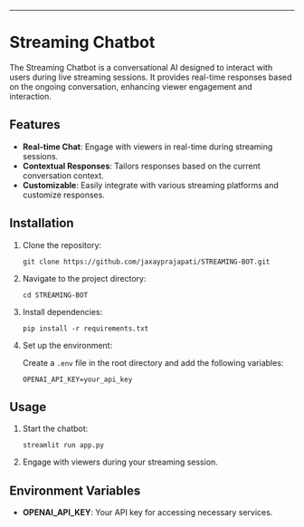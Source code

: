 
---

# Streaming Chatbot

The Streaming Chatbot is a conversational AI designed to interact with users during live streaming sessions. It provides real-time responses based on the ongoing conversation, enhancing viewer engagement and interaction.

## Features

- **Real-time Chat**: Engage with viewers in real-time during streaming sessions.
- **Contextual Responses**: Tailors responses based on the current conversation context.
- **Customizable**: Easily integrate with various streaming platforms and customize responses.

## Installation

1. Clone the repository:

   ```
   git clone https://github.com/jaxayprajapati/STREAMING-BOT.git
   ```

2. Navigate to the project directory:

   ```
   cd STREAMING-BOT
   ```

3. Install dependencies:

   ```
   pip install -r requirements.txt
   ```

4. Set up the environment:

   Create a `.env` file in the root directory and add the following variables:

   ```
   OPENAI_API_KEY=your_api_key
   ```

## Usage

1. Start the chatbot:

   ```
   streamlit run app.py
   ```


2. Engage with viewers during your streaming session.

## Environment Variables

- **OPENAI_API_KEY**: Your API key for accessing necessary services.
